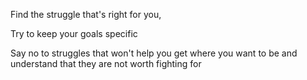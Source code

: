 Find the struggle that's right for you, 

Try to keep your goals specific 

Say no to struggles that won't help you get where you want to be and understand that they are not worth fighting for 